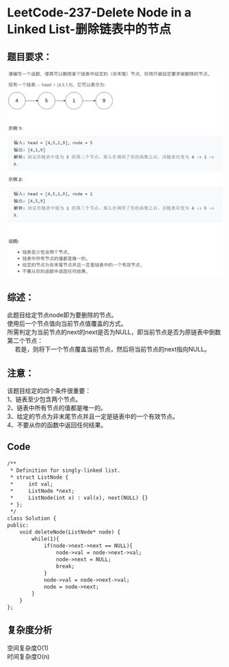# LeetCode-237-Delete Node in a Linked List-删除链表中的节点

## 题目要求：
![avatar](https://github.com/JakeChanFangZiyuan20/MyLeetCode/blob/master/%E9%93%BE%E8%A1%A8%E7%B1%BB/img/237.png)

## 综述：
此题目给定节点node即为要删除的节点。<br/>
使用后一个节点值向当前节点值覆盖的方式。<br/>
所需判定为当前节点的next的next是否为NULL，即当前节点是否为原链表中倒数第二个节点：<br/>
&emsp; 若是，则将下一个节点覆盖当前节点，然后将当前节点的next指向NULL。  

## 注意：
该题目给定的四个条件很重要：<br/>
1、链表至少包含两个节点。<br/>
2、链表中所有节点的值都是唯一的。<br/>
3、给定的节点为非末尾节点并且一定是链表中的一个有效节点。<br/>
4、不要从你的函数中返回任何结果。<br/>

## Code
```
/**
 * Definition for singly-linked list.
 * struct ListNode {
 *     int val;
 *     ListNode *next;
 *     ListNode(int x) : val(x), next(NULL) {}
 * };
 */
class Solution {
public:
    void deleteNode(ListNode* node) {
        while(1){
            if(node->next->next == NULL){
                node->val = node->next->val;
                node->next = NULL;
                break;
            }
            node->val = node->next->val;
            node = node->next;
        }
    }
};
```
  
## 复杂度分析
空间复杂度O(1)  
时间复杂度O(n)

